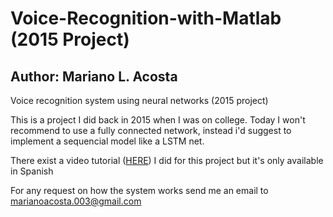# Voice-Recognition-with-Matlab (2015 Project)
## Author: Mariano L. Acosta ##

Voice recognition system using neural networks (2015 project)

This is a project I did back in 2015 when I was on college. Today I won't recommend to use a fully connected network, 
instead i'd suggest to implement a sequencial model like a LSTM net.

There exist a video tutorial ([HERE](https://www.youtube.com/watch?v=VqXgMY0NPYo)) I did for this project but it's only available in Spanish

For any request on how the system works send me an email to marianoacosta.003@gmail.com



